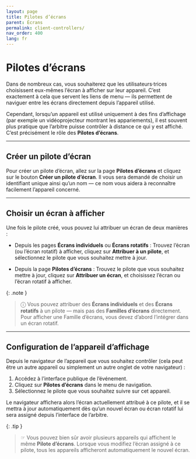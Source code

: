 ```yaml
---
layout: page
title: Pilotes d’écrans
parent: Écrans
permalink: client-controllers/
nav_order: 400
lang: fr
---
```


# Pilotes d’écrans

Dans de nombreux cas, vous souhaiterez que les utilisateurs·trices choisissent eux-mêmes l’écran à afficher sur leur appareil.
C’est exactement à cela que servent les liens de menu — ils permettent de naviguer entre les écrans directement depuis l’appareil utilisé.

Cependant, lorsqu’un appareil est utilisé uniquement à des fins d’affichage (par exemple un vidéoprojecteur montrant les appariements), il est souvent plus pratique que l’arbitre puisse contrôler à distance ce qui y est affiché.
C’est précisément le rôle des **Pilotes d’écrans**.

---

## Créer un pilote d’écran

Pour créer un pilote d’écran, allez sur la page **Pilotes d’écrans** et cliquez sur le bouton **Créer un pilote d’écran**.
Il vous sera demandé de choisir un identifiant unique ainsi qu’un nom — ce nom vous aidera à reconnaître facilement l’appareil concerné.

---

## Choisir un écran à afficher

Une fois le pilote créé, vous pouvez lui attribuer un écran de deux manières :

- Depuis les pages **Écrans individuels** ou **Écrans rotatifs** :
  Trouvez l’écran (ou l’écran rotatif) à afficher, cliquez sur **Attribuer à un pilote**, et sélectionnez le pilote que vous souhaitez mettre à jour.

- Depuis la page **Pilotes d’écrans** :
  Trouvez le pilote que vous souhaitez mettre à jour, cliquez sur **Attribuer un écran**, et choisissez l’écran ou l’écran rotatif à afficher.

{: .note }
> ⓘ Vous pouvez attribuer des **Écrans individuels** et des **Écrans rotatifs** à un pilote — mais pas des **Familles d’écrans** directement.
> Pour afficher une Famille d’écrans, vous devez d’abord l’intégrer dans un écran rotatif.

---

## Configuration de l’appareil d’affichage

Depuis le navigateur de l’appareil que vous souhaitez contrôler (cela peut être un autre appareil ou simplement un autre onglet de votre navigateur) :

1. Accédez à l’interface publique de l’événement.
2. Cliquez sur **Pilotes d’écrans** dans le menu de navigation.
3. Sélectionnez le pilote que vous souhaitez suivre sur cet appareil.

Le navigateur affichera alors l’écran actuellement attribué à ce pilote, et il se mettra à jour automatiquement dès qu’un nouvel écran ou écran rotatif lui sera assigné depuis l’interface de l’arbitre.

{: .tip }
> ☞ Vous pouvez bien sûr avoir plusieurs appareils qui affichent le même **Pilote d’écrans**.
> Lorsque vous modifiez l’écran assigné à ce pilote, tous les appareils afficheront automatiquement le nouvel écran.
